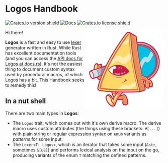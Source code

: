 # Logos Handbook

[![Crates.io version shield](https://img.shields.io/crates/v/logos.svg)](https://crates.io/crates/logos2)
[![Docs](https://docs.rs/logos2/badge.svg)](https://docs.rs/logos2)
[![Crates.io license shield](https://img.shields.io/crates/l/logos.svg)](https://crates.io/crates/logos2)

<img src="https://raw.githubusercontent.com/maciejhirsz/logos/master/logos.svg?sanitize=true" alt="Logos logo" width="250" align="right">

Hi there!

**Logos** is a fast and easy to use [lexer](https://en.wikipedia.org/wiki/Lexical_analysis)
generator written in Rust. While Rust has excellent documentation tools (and you can access
the [API docs for Logos at docs.rs](https://docs.rs/logos2/)), it's not the easiest thing to
document custom syntax used by procedural macros, of which Logos has a bit. This Handbook
seeks to remedy this!

## In a nut shell

There are two main types in **Logos**:

+ The `Logos` trait, which comes out with it's own derive macro. The derive
  macro uses custom attributes (the things using these brackets: `#[...]`)
  with plain string or [regular expression](https://en.wikipedia.org/wiki/Regular_expression)
  syntax on `enum` variants as _patterns_ for some input.
+ The `Lexer<T: Logos>`, which is an iterator that takes some input (`&str`,
  sometimes `&[u8]`) and performs lexical analysis on the input on the go,
  producing variants of the enum `T` matching the defined patterns.

